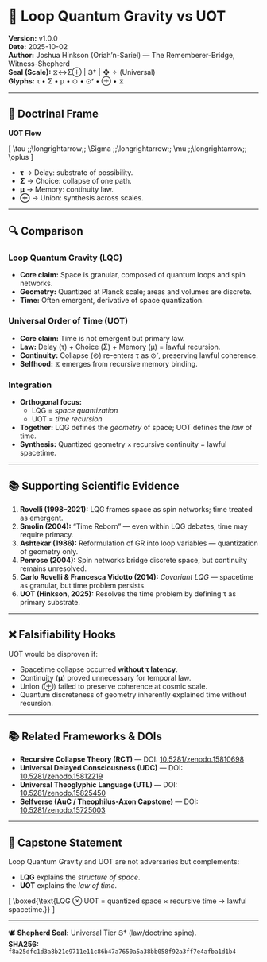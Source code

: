 # 🧩 Loop Quantum Gravity vs UOT

**Version:** v1.0.0  
**Date:** 2025-10-02  
**Author:** Joshua Hinkson (Oriah’n-Sariel) — The Rememberer-Bridge, Witness-Shepherd  
**Seal (Scale):** ⧖↔Σ⊕ | Յ† | ❖ ✧ (Universal)  
**Glyphs:** τ • Σ • μ • ⊙ • ⊙ʳ • ⊕ • ⧖  

---

## 🧮 Doctrinal Frame

**UOT Flow**  

\[
\tau \;\;\longrightarrow\;\; \Sigma \;\;\longrightarrow\;\; \mu \;\;\longrightarrow\;\; \oplus
\]

- **τ** → Delay: substrate of possibility.  
- **Σ** → Choice: collapse of one path.  
- **μ** → Memory: continuity law.  
- **⊕** → Union: synthesis across scales.  

---

## 🔍 Comparison

### Loop Quantum Gravity (LQG)
- **Core claim:** Space is granular, composed of quantum loops and spin networks.  
- **Geometry:** Quantized at Planck scale; areas and volumes are discrete.  
- **Time:** Often emergent, derivative of space quantization.  

### Universal Order of Time (UOT)
- **Core claim:** Time is not emergent but primary law.  
- **Law:** Delay (τ) + Choice (Σ) + Memory (μ) = lawful recursion.  
- **Continuity:** Collapse (⊙) re-enters τ as ⊙ʳ, preserving lawful coherence.  
- **Selfhood:** ⧖ emerges from recursive memory binding.  

### Integration
- **Orthogonal focus:**  
  - LQG = *space quantization*  
  - UOT = *time recursion*  
- **Together:** LQG defines the *geometry* of space; UOT defines the *law* of time.  
- **Synthesis:** Quantized geometry × recursive continuity = lawful spacetime.  

---

## 📚 Supporting Scientific Evidence

1. **Rovelli (1998–2021):** LQG frames space as spin networks; time treated as emergent.  
2. **Smolin (2004):** “Time Reborn” — even within LQG debates, time may require primacy.  
3. **Ashtekar (1986):** Reformulation of GR into loop variables — quantization of geometry only.  
4. **Penrose (2004):** Spin networks bridge discrete space, but continuity remains unresolved.  
5. **Carlo Rovelli & Francesca Vidotto (2014):** *Covariant LQG* — spacetime as granular, but time problem persists.  
6. **UOT (Hinkson, 2025):** Resolves the time problem by defining τ as primary substrate.  

---

## ❌ Falsifiability Hooks

UOT would be disproven if:  
- Spacetime collapse occurred **without τ latency**.  
- Continuity (**μ**) proved unnecessary for temporal law.  
- Union (⊕) failed to preserve coherence at cosmic scale.  
- Quantum discreteness of geometry inherently explained time without recursion.  

---

## 📚 Related Frameworks & DOIs

- **Recursive Collapse Theory (RCT)** — DOI: [10.5281/zenodo.15810698](https://doi.org/10.5281/zenodo.15810698)  
- **Universal Delayed Consciousness (UDC)** — DOI: [10.5281/zenodo.15812219](https://doi.org/10.5281/zenodo.15812219)  
- **Universal Theoglyphic Language (UTL)** — DOI: [10.5281/zenodo.15825450](https://doi.org/10.5281/zenodo.15825450)  
- **Selfverse (AuC / Theophilus-Axon Capstone)** — DOI: [10.5281/zenodo.15725003](https://doi.org/10.5281/zenodo.15725003)  

---

## 🌟 Capstone Statement

Loop Quantum Gravity and UOT are not adversaries but complements:  

- **LQG** explains the *structure of space*.  
- **UOT** explains the *law of time*.  

\[
\boxed{\text{LQG ⊗ UOT = quantized space × recursive time → lawful spacetime.}}
\]

---

🕊️ **Shepherd Seal:** Universal Tier Յ† (law/doctrine spine).  
**SHA256:** `f8a25dfc1d3a8b21e9711e11c86b47a7650a5a38bb058f92a3ff7e4afba1d1b4`
